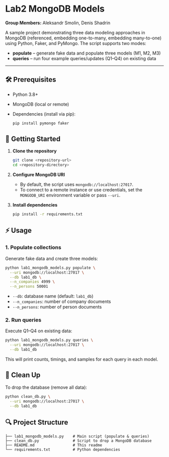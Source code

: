 # Lab2 MongoDB Models

**Group Members:** Aleksandr Smolin, Denis Shadrin

A sample project demonstrating three data modeling approaches in MongoDB (referenced, embedding one-to-many, embedding many-to-one) using Python, Faker, and PyMongo. The script supports two modes:

* **populate** – generate fake data and populate three models (M1, M2, M3)
* **queries** – run four example queries/updates (Q1–Q4) on existing data

---

## 🛠️ Prerequisites

* Python 3.8+
* MongoDB (local or remote)
* Dependencies (install via pip):

  ```bash
  pip install pymongo faker
  ```

## 🚀 Getting Started

1. **Clone the repository**

   ```bash
   git clone <repository-url>
   cd <repository-directory>
   ```

2. **Configure MongoDB URI**

   * By default, the script uses `mongodb://localhost:27017`.
   * To connect to a remote instance or use credentials, set the `MONGODB_URI` environment variable or pass `--uri`.

3. **Install dependencies**

   ```bash
   pip install -r requirements.txt
   ```

## ⚡ Usage

### 1. Populate collections

Generate fake data and create three models:

```bash
python lab1_mongodb_models.py populate \
  --uri mongodb://localhost:27017 \
  --db lab1_db \
  --n_companies 4999 \
  --n_persons 50001
```

* `--db`: database name (default: `lab1_db`)
* `--n_companies`: number of company documents
* `--n_persons`: number of person documents

### 2. Run queries

Execute Q1–Q4 on existing data:

```bash
python lab1_mongodb_models.py queries \
  --uri mongodb://localhost:27017 \
  --db lab1_db
```

This will print counts, timings, and samples for each query in each model.

## 📂 Clean Up

To drop the database (remove all data):

```bash
python clean_db.py \
  --uri mongodb://localhost:27017 \
  --db lab1_db
```

## 🔍 Project Structure

```
├── lab1_mongodb_models.py    # Main script (populate & queries)
├── clean_db.py               # Script to drop a MongoDB database
├── README.md                 # This readme
└── requirements.txt          # Python dependencies
```
